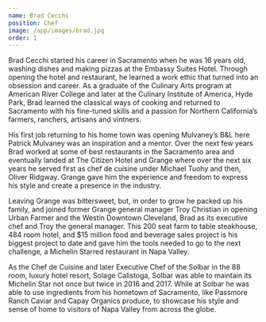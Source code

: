 ```yaml
---
name: Brad Cecchi
position: Chef
image: /app/images/brad.jpg
order: 1
---
```


Brad Cecchi started his career in Sacramento when he was 16 years old, washing dishes and making pizzas at the Embassy Suites Hotel. Through opening the hotel and restaurant, he learned a work ethic that turned into an obsession and career. As a graduate of the Culinary Arts program at American River College and later at the Culinary Institute of America, Hyde Park, Brad learned the classical ways of cooking and returned to Sacramento with his fine-tuned skills and a passion for  Northern California’s farmers, ranchers, artisans and vintners.

His first job returning to his home town was opening Mulvaney’s B&L here Patrick Mulvaney was an inspiration and a mentor.  Over the next few years Brad worked at some of  best restaurants in the Sacramento area and eventually landed at  The Citizen Hotel and Grange where over the next six years he served first as chef de cuisine under Michael Tuohy and then, Oliver Ridgway. Grange gave him the experience and freedom to express his style and create a presence in the industry.

Leaving Grange was bittersweet, but, in order to grow he packed up his family, and joined former Grange general manager Troy Christian in opening Urban Farmer and the Westin Downtown Cleveland, Brad as its executive chef and Troy the general manager. This 200 seat farm to table steakhouse, 484 room hotel, and $15 million food and beverage sales project is his biggest project to date and gave him the tools needed to go to the next challenge, a Michelin Starred restaurant in Napa Valley. 

As the Chef de Cuisine and later Executive Chef of the Solbar in the 88 room, luxury hotel resort, Solage Calistoga, Solbar was able to maintain its Michelin Star not once but twice in 2016 and 2017. While at Solbar he was able to use ingredients from his hometown of Sacramento, like Passmore Ranch Caviar and Capay Organics produce, to showcase his style and sense of home to visitors of Napa Valley from across the globe.